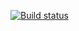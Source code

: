 [![Build status](https://ci.appveyor.com/api/projects/status/93b84fpvxe2sodnc?svg=true)](https://ci.appveyor.com/project/juliauzbemb/symbols-iterators)